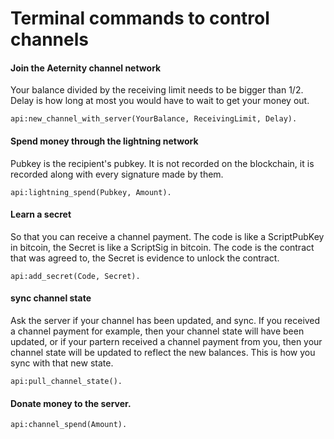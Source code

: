 Terminal commands to control channels
===============

#### Join the Aeternity channel network
Your balance divided by the receiving limit needs to be bigger than 1/2. Delay is how long at most you would have to wait to get your money out.
```
api:new_channel_with_server(YourBalance, ReceivingLimit, Delay).
```

#### Spend money through the lightning network
Pubkey is the recipient's pubkey. It is not recorded on the blockchain, it is recorded along with every signature made by them.
```
api:lightning_spend(Pubkey, Amount).
```

#### Learn a secret
So that you can receive a channel payment.
The code is like a ScriptPubKey in bitcoin, the Secret is like a ScriptSig in bitcoin. The code is the contract that was agreed to, the Secret is evidence to unlock the contract.
```
api:add_secret(Code, Secret).
```

#### sync channel state
Ask the server if your channel has been updated, and sync. If you received a channel payment for example, then your channel state will have been updated, or if your partern received a channel payment from you, then your channel state will be updated to reflect the new balances. This is how you sync with that new state.
```
api:pull_channel_state().
```

#### Donate money to the server.
```
api:channel_spend(Amount).
```
